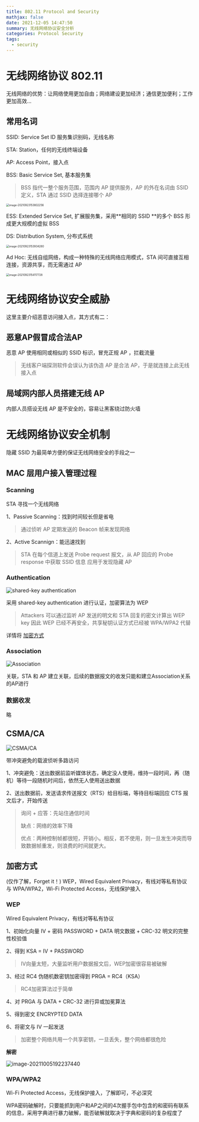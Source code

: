 ```yaml
---
title: 802.11 Protocol and Security
mathjax: false
date: 2021-12-05 14:47:50
summary: 无线网络协议安全分析
categories: Protocol Security
tags:
  - security
---
```

# 无线网络协议 802.11

无线网络的优势：让网络使用更加自由；网络建设更加经济；通信更加便利；工作更加高效...

## 常用名词

SSID: Service Set ID 服务集识别码，无线名称

STA: Station，任何的无线终端设备

AP: Access Point，接入点

BSS: Basic Service Set, 基本服务集
> BSS 指代一整个服务范围，范围内 AP 提供服务，AP 的外在名词由 SSID 定义，STA 通过 SSID 选择连接哪个 AP

<img src="https://gitee.com/Butterflier/pictures/raw/master/image-20210923153802256.png" alt="image-20210923153802256" style="zoom:50%;" />

ESS: Extended Service Set, 扩展服务集，采用**相同的 SSID **的多个 BSS 形成更大规模的虚拟 BSS

DS: Distribution System, 分布式系统

<img src="https://gitee.com/Butterflier/pictures/raw/master/image-20210923153934280.png" alt="image-20210923153934280" style="zoom:50%;" />

Ad Hoc: 无线自组网络，构成一种特殊的无线网络应用模式，STA 间可直接互相连接，资源共享，而无需通过 AP

<img src="https://gitee.com/Butterflier/pictures/raw/master/image-20210923154117728.png" alt="image-20210923154117728" style="zoom:50%;" />

# 无线网络协议安全威胁

这里主要介绍恶意访问接入点，其方式有二：

## 恶意AP假冒成合法AP

恶意 AP 使用相同或相似的 SSID 标识，冒充正规 AP ，拦截流量
> 无线客户端探测软件会误认为该伪造 AP 是合法 AP，于是就连接上此无线接入点

## 局域网内部人员搭建无线 AP

内部人员搭设无线 AP 是不安全的，容易让黑客绕过防火墙


# 无线网络协议安全机制

隐藏 SSID 为最简单方便的保证无线网络安全的手段之一

## MAC 层用户接入管理过程

### Scanning

STA 寻找一个无线网络

1、Passive Scanning：找到时间较长但是省电
> 通过侦听 AP 定期发送的 Beacon 帧来发现网络

2、Active Scannign：能迅速找到
> STA 在每个信道上发送 Probe request 报文，从 AP 回应的 Probe response 中获取 SSID 信息
> 应用于发现隐藏 AP

### Authentication

![shared-key authentication](https://gitee.com/Butterflier/pictures/raw/master/20211205143718.png)

采用 shared-key authentication 进行认证，加密算法为 WEP
> Attackers 可以通过监听 AP 发送的明文和 STA 回复的密文计算出 WEP key
> 因此 WEP 已经不再安全，共享秘钥认证方式已经被 WPA/WPA2 代替

详情将 [加密方式](##加密方式)

### Association

![Association](https://gitee.com/Butterflier/pictures/raw/master/20211205143915.png)

关联，STA 和 AP 建立关联，后续的数据报文的收发只能和建立Association关系的AP进行

### 数据收发

略


## CSMA/CA

![CSMA/CA](https://gitee.com/Butterflier/pictures/raw/master/20211205144057.png)

带冲突避免的载波侦听多路访问

1、冲突避免：送出数据前监听媒体状态，确定没人使用，维持一段时间，再（随机）等待一段随机时间后，依然无人使用送出数据 

2、送出数据前，发送请求传送报文（RTS）给目标端，等待目标端回应 CTS 报文后才，开始传送

> 询问 + 应答：先站住通信时间
>
> 缺点：网络的效率下降
>
> 优点：两种控制帧都很短，开销小。相反，若不使用，则一旦发生冲突而导致数据帧重发，则浪费的时间就更大。

## 加密方式

(仅作了解，Forget it！)
WEP，Wired Equivalent Privacy，有线对等私有协议 与 WPA/WPA2，Wi-Fi Protected Access，无线保护接入

### WEP

Wired Equivalent Privacy，有线对等私有协议

1、初始化向量 IV + 密码 PASSWORD + DATA 明文数据 + CRC-32 明文的完整性校验值

2、得到 KSA = IV + PASSWORD
> IV向量太短，大量监听用户数据报文后，WEP加密很容易被破解

3、经过 RC4 伪随机数密钥加密得到 PRGA = RC4（KSA）
> RC4加密算法过于简单

4、对 PRGA 与 DATA + CRC-32 进行异或加冕算法

5、得到密文 ENCRYPTED DATA

6、将密文与 IV 一起发送

> 加密整个网络共用一个共享密钥，一旦丢失，整个网络都很危险

**解密**

![image-20211005192237440](https://gitee.com/Butterflier/pictures/raw/master/image-20211005192237440.png)

### WPA/WPA2

Wi-Fi Protected Access，无线保护接入，了解即可，不必深究

WPA密码破解时，只要能抓到用户和AP之间的4次握手包中包含的和密码有联系的信息，采用字典进行暴力破解，能否破解就取决于字典和密码的复杂程度了